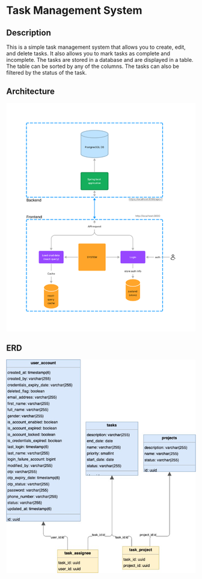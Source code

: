 # Task Management System

## Description

This is a simple task management system that allows you to create, edit, and delete tasks. It also allows you to mark tasks as complete and incomplete. The tasks are stored in a database and are displayed in a table. The table can be sorted by any of the columns. The tasks can also be filtered by the status of the task.

## Architecture

![Architecture](./architecture.jpg)

## ERD

![ERD](./ERD.jpg)
